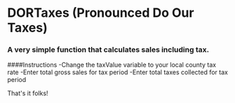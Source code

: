 # DORTaxes (Pronounced Do Our Taxes)
### A very simple function that calculates sales including tax.

####Instructions
-Change the taxValue variable to your local county tax rate
-Enter total gross sales for tax period
-Enter total taxes collected for tax period

That's it folks! 
